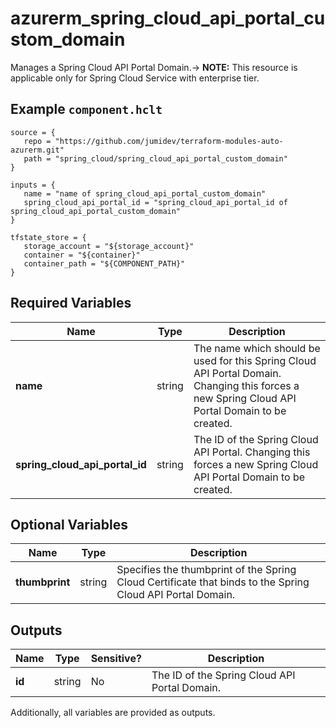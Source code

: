 # azurerm_spring_cloud_api_portal_custom_domain

Manages a Spring Cloud API Portal Domain.-> **NOTE:** This resource is applicable only for Spring Cloud Service with enterprise tier.

## Example `component.hclt`

```hcl
source = {
   repo = "https://github.com/jumidev/terraform-modules-auto-azurerm.git" 
   path = "spring_cloud/spring_cloud_api_portal_custom_domain" 
}

inputs = {
   name = "name of spring_cloud_api_portal_custom_domain" 
   spring_cloud_api_portal_id = "spring_cloud_api_portal_id of spring_cloud_api_portal_custom_domain" 
}

tfstate_store = {
   storage_account = "${storage_account}" 
   container = "${container}" 
   container_path = "${COMPONENT_PATH}" 
}

```

## Required Variables

| Name | Type |  Description |
| ---- | --------- |  ----------- |
| **name** | string |  The name which should be used for this Spring Cloud API Portal Domain. Changing this forces a new Spring Cloud API Portal Domain to be created. | 
| **spring_cloud_api_portal_id** | string |  The ID of the Spring Cloud API Portal. Changing this forces a new Spring Cloud API Portal Domain to be created. | 

## Optional Variables

| Name | Type |  Description |
| ---- | --------- |  ----------- |
| **thumbprint** | string |  Specifies the thumbprint of the Spring Cloud Certificate that binds to the Spring Cloud API Portal Domain. | 



## Outputs

| Name | Type | Sensitive? | Description |
| ---- | ---- | --------- | --------- |
| **id** | string | No  | The ID of the Spring Cloud API Portal Domain. | 

Additionally, all variables are provided as outputs.
